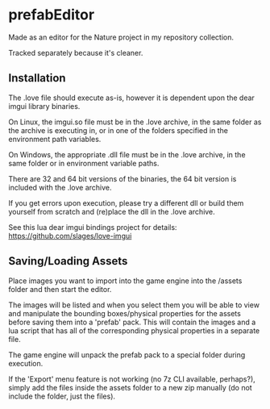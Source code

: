 # prefabEditor

Made as an editor for the Nature project in my repository collection.

Tracked separately because it's cleaner.

## Installation

The .love file should execute as-is, however it is dependent upon the dear imgui library binaries.

On Linux, the imgui.so file must be in the .love archive, in the same folder as the archive is executing in, or in one of the folders specified in the environment path variables.

On Windows, the appropriate .dll file must be in the .love archive, in the same folder or in environment variable paths.

There are 32 and 64 bit versions of the binaries, the 64 bit version is included with the .love archive.

If you get errors upon execution, please try a different dll or build them yourself from scratch and (re)place the dll in the .love archive.

See this lua dear imgui bindings project for details:
https://github.com/slages/love-imgui

## Saving/Loading Assets

Place images you want to import into the game engine into the /assets
folder and then start the editor.

The images will be listed and when you select them you will be able to view and manipulate the bounding boxes/physical properties for the assets before
saving them into a 'prefab' pack.  This will contain the images and a lua
script that has all of the corresponding physical properties in a separate file.

The game engine will unpack the prefab pack to a special folder during execution.

If the 'Export' menu feature is not working (no 7z CLI available, perhaps?), simply add the files inside the assets folder to a new zip manually (do not include the folder, just the files).
